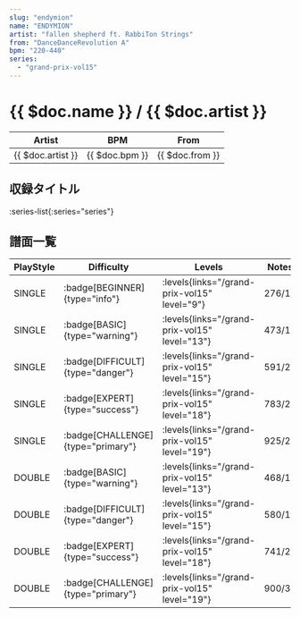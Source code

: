```yaml
---
slug: "endymion"
name: "ENDYMION"
artist: "fallen shepherd ft. RabbiTon Strings"
from: "DanceDanceRevolution A"
bpm: "220-440"
series:
  - "grand-prix-vol15"
---
```


# {{ $doc.name }} / {{ $doc.artist }}

|Artist|BPM|From|
|------|---|----|
|{{ $doc.artist }}|{{ $doc.bpm }}|{{ $doc.from }}|

## 収録タイトル

:series-list{:series="series"}

## 譜面一覧

|PlayStyle|Difficulty|Levels|Notes|Movie|
|---------|----------|------|-----|-----|
|SINGLE| :badge[BEGINNER]{type="info"}| :levels{links="/grand-prix-vol15" level="9"}|276/14||
|SINGLE| :badge[BASIC]{type="warning"}| :levels{links="/grand-prix-vol15" level="13"}|473/15||
|SINGLE| :badge[DIFFICULT]{type="danger"}| :levels{links="/grand-prix-vol15" level="15"}|591/21||
|SINGLE| :badge[EXPERT]{type="success"}| :levels{links="/grand-prix-vol15" level="18"}|783/22||
|SINGLE| :badge[CHALLENGE]{type="primary"}| :levels{links="/grand-prix-vol15" level="19"}|925/28||
|DOUBLE| :badge[BASIC]{type="warning"}| :levels{links="/grand-prix-vol15" level="13"}|468/14||
|DOUBLE| :badge[DIFFICULT]{type="danger"}| :levels{links="/grand-prix-vol15" level="15"}|580/18||
|DOUBLE| :badge[EXPERT]{type="success"}| :levels{links="/grand-prix-vol15" level="18"}|741/26||
|DOUBLE| :badge[CHALLENGE]{type="primary"}| :levels{links="/grand-prix-vol15" level="19"}|900/30||
